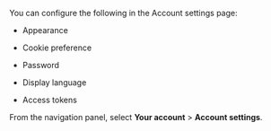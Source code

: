 You can configure the following in the Account settings page:

-   Appearance


-   Cookie preference


-   Password


-   Display language


-   Access tokens


From the navigation panel, select **Your account** > **Account settings**.

